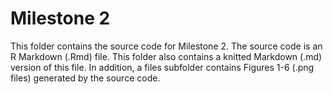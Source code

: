 # Milestone 2

This folder contains the source code for Milestone 2. The source code is an R Markdown (.Rmd) file. This folder also contains a knitted Markdown (.md) version of this file. In addition, a files subfolder contains Figures 1-6 (.png files) generated by the source code. 